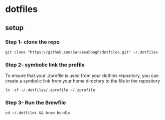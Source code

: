 # dotfiles
## setup

### Step 1- clone the repo
````
git clone "https://github.com/Saraesabbagh/dotfiles.git" ~/.dotfiles
````
### Step 2- symbolic link the profile
To ensure that your .zprofile is used from your dotfiles repository, you can create a symbolic link from your home directory to the file in the repository

````
ln -sf ~/.dotfiles/.zprofile ~/.zprofile
````
### Step 3- Run the Brewfile

````
cd ~/.dotfiles && brew bundle
````
